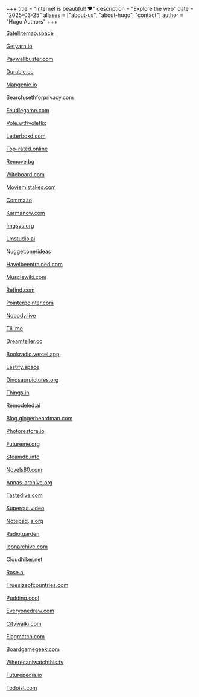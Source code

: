 +++
title = "Internet is beautiful! ♥️"
description = "Explore the web"
date = "2025-03-25"
aliases = ["about-us", "about-hugo", "contact"]
author = "Hugo Authors"
+++

<a target="_blank" href="https://satellitemap.space/">Satellitemap.space</a><br/><br/><a target="_blank" href="https://getyarn.io/">Getyarn.io</a><br/><br/><a target="_blank" href="https://paywallbuster.com/">Paywallbuster.com</a><br/><br/><a target="_blank" href="https://durable.co/">Durable.co</a><br/><br/><a target="_blank" href="https://mapgenie.io/">Mapgenie.io</a><br/><br/><a target="_blank" href="https://search.sethforprivacy.com/">Search.sethforprivacy.com</a><br/><br/><a target="_blank" href="https://feudlegame.com/">Feudlegame.com</a><br/><br/><a target="_blank" href="https://vole.wtf/voleflix/">Vole.wtf/voleflix</a><br/><br/><a target="_blank" href="https://letterboxd.com/">Letterboxd.com</a><br/><br/><a target="_blank" href="https://top-rated.online/">Top-rated.online</a><br/><br/><a target="_blank" href="https://remove.bg/">Remove.bg</a><br/><br/><a target="_blank" href="https://witeboard.com/">Witeboard.com</a><br/><br/><a target="_blank" href="https://moviemistakes.com/">Moviemistakes.com</a><br/><br/><a target="_blank" href="https://comma.to/">Comma.to</a><br/><br/><a target="_blank" href="https://karmanow.com/">Karmanow.com</a><br/><br/><a target="_blank" href="https://imgsys.org/">Imgsys.org</a><br/><br/><a target="_blank" href="https://lmstudio.ai/">Lmstudio.ai</a><br/><br/><a target="_blank" href="https://nugget.one/ideas">Nugget.one/ideas</a><br/><br/><a target="_blank" href="https://haveibeentrained.com/">Haveibeentrained.com</a><br/><br/><a target="_blank" href="https://musclewiki.com/">Musclewiki.com</a><br/><br/><a target="_blank" href="https://refind.com/">Refind.com</a><br/><br/><a target="_blank" href="https://pointerpointer.com/">Pointerpointer.com</a><br/><br/><a target="_blank" href="https://nobody.live/">Nobody.live</a><br/><br/><a target="_blank" href="https://tiii.me/">Tiii.me</a><br/><br/><a target="_blank" href="https://dreamteller.co/">Dreamteller.co</a><br/><br/><a target="_blank" href="https://bookradio.vercel.app/">Bookradio.vercel.app</a><br/><br/><a target="_blank" href="https://lastify.space/">Lastify.space</a><br/><br/><a target="_blank" href="https://dinosaurpictures.org/">Dinosaurpictures.org</a><br/><br/><a target="_blank" href="https://things.in/">Things.in</a><br/><br/><a target="_blank" href="https://remodeled.ai/">Remodeled.ai</a><br/><br/><a target="_blank" href="https://blog.gingerbeardman.com/">Blog.gingerbeardman.com</a><br/><br/><a target="_blank" href="https://photorestore.io/">Photorestore.io</a><br/><br/><a target="_blank" href="https://www.futureme.org/">Futureme.org</a><br/><br/><a target="_blank" href="https://steamdb.info/">Steamdb.info</a><br/><br/><a target="_blank" href="https://novels80.com/">Novels80.com</a><br/><br/><a target="_blank" href="https://annas-archive.org/">Annas-archive.org</a><br/><br/><a target="_blank" href="https://tastedive.com/">Tastedive.com</a><br/><br/><a target="_blank" href="https://supercut.video/">Supercut.video</a><br/><br/><a target="_blank" href="https://notepad.js.org/">Notepad.js.org</a><br/><br/><a target="_blank" href="https://radio.garden/">Radio.garden</a><br/><br/><a target="_blank" href="https://iconarchive.com/">Iconarchive.com</a><br/><br/><a target="_blank" href="https://cloudhiker.net/">Cloudhiker.net</a><br/><br/><a target="_blank" href="https://rose.ai/">Rose.ai</a><br/><br/><a target="_blank" href="https://truesizeofcountries.com/">Truesizeofcountries.com</a><br/><br/><a target="_blank" href="https://pudding.cool/">Pudding.cool</a><br/><br/><a target="_blank" href="https://everyonedraw.com/">Everyonedraw.com</a><br/><br/><a target="_blank" href="https://citywalki.com/">Citywalki.com</a><br/><br/><a target="_blank" href="https://flagmatch.com/">Flagmatch.com</a><br/><br/><a target="_blank" href="https://boardgamegeek.com/">Boardgamegeek.com</a><br/><br/>
<a target="_blank" href="https://wherecaniwatchthis.tv/">Wherecaniwatchthis.tv</a><br/><br/>
<a target="_blank" href="https://futurepedia.io/">Futurepedia.io</a><br/><br/>
<a target="_blank" href="https://todoist.com/">Todoist.com</a>
